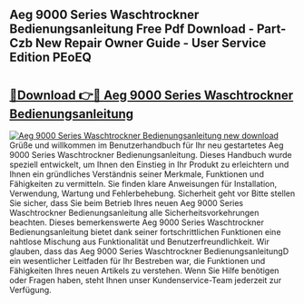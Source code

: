 ## Aeg 9000 Series Waschtrockner Bedienungsanleitung Free Pdf Download - Part-Czb New Repair Owner Guide - User Service Edition PEoEQ

# <h2><a href="http://df541s2.blite.top/?on=Aeg+9000+Series+Waschtrockner+Bedienungsanleitung">🔗Download 👉🔴 Aeg 9000 Series Waschtrockner Bedienungsanleitung</a></h2>

[![Aeg 9000 Series Waschtrockner Bedienungsanleitung new download](https://i.imgur.com/lujVjoI.png)](http://df541s2.blite.top/?on=Aeg+9000+Series+Waschtrockner+Bedienungsanleitung)
Grüße und willkommen im Benutzerhandbuch für Ihr neu gestartetes Aeg 9000 Series Waschtrockner Bedienungsanleitung. Dieses Handbuch wurde speziell entwickelt, um Ihnen den Einstieg in Ihr Produkt zu erleichtern und Ihnen ein gründliches Verständnis seiner Merkmale, Funktionen und Fähigkeiten zu vermitteln. Sie finden klare Anweisungen für Installation, Verwendung, Wartung und Fehlerbehebung. Sicherheit geht vor Bitte stellen Sie sicher, dass Sie beim Betrieb Ihres neuen Aeg 9000 Series Waschtrockner Bedienungsanleitung alle Sicherheitsvorkehrungen beachten. Dieses bemerkenswerte Aeg 9000 Series Waschtrockner Bedienungsanleitung bietet dank seiner fortschrittlichen Funktionen eine nahtlose Mischung aus Funktionalität und Benutzerfreundlichkeit. Wir glauben, dass das Aeg 9000 Series Waschtrockner BedienungsanleitungD ein wesentlicher Leitfaden für Ihr Bestreben war, die Funktionen und Fähigkeiten Ihres neuen Artikels zu verstehen. Wenn Sie Hilfe benötigen oder Fragen haben, steht Ihnen unser Kundenservice-Team jederzeit zur Verfügung.
